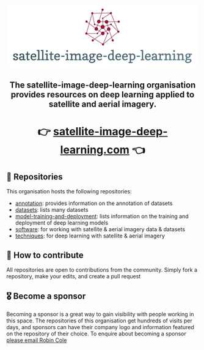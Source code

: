 <div align="center">
  <p>
    <a href="https://www.satellite-image-deep-learning.com/">
        <img src="https://github.com/satellite-image-deep-learning/.github/blob/main/logo.png" width="700">
    </a>
</p>
  <h2>The satellite-image-deep-learning organisation provides resources on deep learning applied to satellite and aerial imagery.</h2>

# 👉 [satellite-image-deep-learning.com](https://www.satellite-image-deep-learning.com/) 👈

</div>

## 📒 Repositories
This organisation hosts the following repositories:

- [annotation](https://github.com/satellite-image-deep-learning/annotation): provides information on the annotation of datasets
- [datasets](https://github.com/satellite-image-deep-learning/datasets): lists many datasets
- [model-training-and-deployment](https://github.com/satellite-image-deep-learning/model-training-and-deployment): lists information on the training and deployment of deep learning models
- [software](https://github.com/satellite-image-deep-learning/software): for working with satellite & aerial imagery data & datasets
- [techniques](https://github.com/satellite-image-deep-learning/techniques): for deep learning with satellite & aerial imagery

## 📝 How to contribute
All repositories are open to contributions from the community. Simply fork a repository, make your edits, and create a pull request

## 🎖️ Become a sponsor
Becoming a sponsor is a great way to gain visibility with people working in this space. The repositories of this organisation get hundreds of visits per days, and sponsors can have their company logo and information featured on the repository of their choice. To enquire about becoming a sponsor [please email Robin Cole](mailto:robmarkcole@gmail.com)
